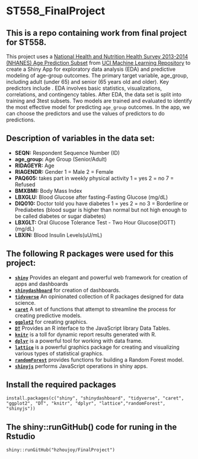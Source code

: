 # ST558_FinalProject

## This is a repo containing work from final project for ST558. 

This project uses a [National Health and Nutrition Health Survey 2013-2014 (NHANES) Age Prediction Subset](https://archive.ics.uci.edu/dataset/887/national+health+and+nutrition+health+survey+2013-2014+(nhanes)+age+prediction+subset) from [UCI Machine Learning Repository](https://archive.ics.uci.edu) to create a Shiny App for exploratory data analysis (EDA) and predictive modeling of age-group outcomes. The primary target variable, age_group, including adult (under 65) and senior (65 years old and older). Key predictors include . EDA involves basic statistics, visualizations, correlations, and contingency tables. After EDA, the data set is split into training and 3test subsets. Two models are trained and evaluated to identify the most effective model for predicting `age_group` outcomes. In the app, we can choose the predictors and use the values of predictors to do predictions.

## Description of variables in the data set:   
+ **SEQN:** Respondent Sequence Number (ID)  
+ **age_group:** Age Group (Senior/Adult)  
+ **RIDAGEYR:** Age   
+ **RIAGENDR:** Gender 1 = Male 2  = Female
+ **PAQ605:** takes part in weekly physical activity 1 = yes 2 = no 7 = Refused  
+ **BMXBMI:** Body Mass Index 
+ **LBXGLU:** Blood Glucose after fasting-Fasting Glucose (mg/dL)  
+ **DIQ010:** Doctor told you have diabetes 1 = yes 2 = no 3 = Borderline or Prediabetes (blood sugar is higher than normal but not high enough to be called diabetes or sugar diabetes)
+ **LBXGLT:** Oral Glucose Tolerance Test - Two Hour Glucose(OGTT)(mg/dL)   
+ **LBXIN:** Blood Insulin Levels(uU/mL)

## The following R packages were used for this project:  
+ [**`shiny`**](https://cran.r-project.org/web/packages/shiny/index.html/) Provides an elegant and powerful web framework for creation of apps and dashboards  
+ [**`shinydashboard`**](https://cran.r-project.org/web/packages/shinydashboard/index.html) for creation of dashboards.  
+ [**`tidyverse`**](https://www.tidyverse.org/) An opinionated collection of R packages designed for data science.  
+ [**`caret`**](https://cran.r-project.org/web/packages/caret/) A set of functions that attempt to streamline the process for creating predictive models.  
+ [**`ggplot2`**](https://ggplot2.tidyverse.org/) for creating graphics. 
+ [**`DT`**](https://rstudio.github.io/DT/) Provides an R interface to the JavaScript library Data Tables.  
+ [**`knitr`**](https://cran.r-project.org/web/packages/knitr/index.html) is a toll for dynamic report results generated with R.  
+ [**`dplyr`**](https://cran.r-project.org/web/packages/dplyr/index.html) is a powerful tool for working with data frame.  
+ [**`lattice`**](https://cran.r-project.org/web/packages/lattice/index.html) is a powerful graphics package for creating and visualizing various types of statistical graphics.  
+ [**`randomForest`**](https://cran.r-project.org/web/packages/randomForest/index.html) provides functions for building a Random Forest model.   
+ [**`shinyjs`**](https://cran.r-project.org/web/packages/shinyjs/index.html) performs JavaScript operations in shiny apps.    

## Install the required packages  
```
install.packages(c("shiny", "shinydashboard", "tidyverse", "caret", "ggplot2", "DT", "knitr", "dplyr", "lattice","randomForest", "shinyjs"))
```

## The shiny::runGitHub() code for runing in the Rstudio  

```
shiny::runGitHub("hzhoujoy/FinalProject")

```